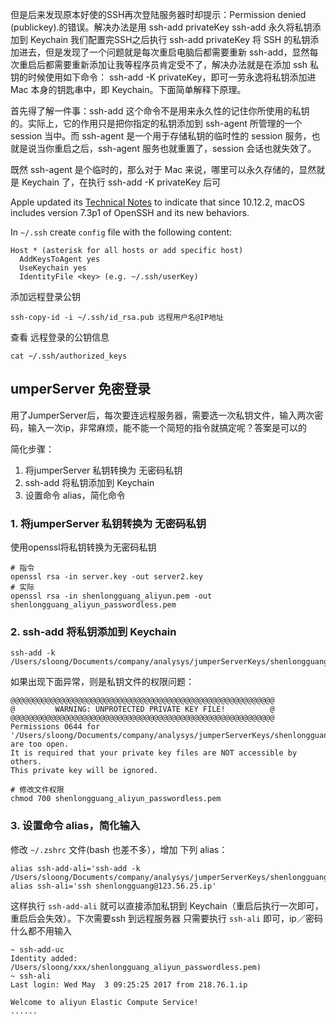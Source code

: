 但是后来发现原本好使的SSH再次登陆服务器时却提示：Permission denied (publickey).的错误。解决办法是用 ssh-add privateKey
ssh-add 永久将私钥添加到 Keychain
      我们配置完SSH之后执行 ssh-add privateKey 将 SSH 的私钥添加进去，但是发现了一个问题就是每次重启电脑后都需要重新 ssh-add，显然每次重启后都需要重新添加让我等程序员肯定受不了，解决办法就是在添加 ssh 私钥的时候使用如下命令： ssh-add -K privateKey，即可一劳永逸将私钥添加进 Mac 本身的钥匙串中，即 Keychain。下面简单解释下原理。

首先得了解一件事：ssh-add 这个命令不是用来永久性的记住你所使用的私钥的。实际上，它的作用只是把你指定的私钥添加到 ssh-agent 所管理的一个 session 当中。而 ssh-agent 是一个用于存储私钥的临时性的 session 服务，也就是说当你重启之后，ssh-agent 服务也就重置了，session 会话也就失效了。

既然 ssh-agent 是个临时的，那么对于 Mac 来说，哪里可以永久存储的，显然就是 Keychain 了，在执行 ssh-add -K privateKey 后可


Apple updated its [Technical Notes](https://developer.apple.com/library/content/technotes/tn2449/_index.html#//apple_ref/doc/uid/DTS40017589) to indicate that since 10.12.2, macOS includes version 7.3p1 of OpenSSH and its new behaviors.

In `~/.ssh` create `config` file with the following content:

```
Host * (asterisk for all hosts or add specific host)
  AddKeysToAgent yes
  UseKeychain yes
  IdentityFile <key> (e.g. ~/.ssh/userKey)
```
添加远程登录公钥
```
ssh-copy-id -i ~/.ssh/id_rsa.pub 远程用户名@IP地址
```
查看 远程登录的公钥信息
```
cat ~/.ssh/authorized_keys
```

## umperServer 免密登录

用了JumperServer后，每次要连远程服务器，需要选一次私钥文件，输入两次密码，输入一次ip，非常麻烦，能不能一个简短的指令就搞定呢？答案是可以的

简化步骤：

1.  将jumperServer 私钥转换为 无密码私钥
2.  ssh-add 将私钥添加到 Keychain
3.  设置命令 alias，简化命令

### [](https://ifengkou.github.io/JumperServer%20%E5%85%8D%E5%AF%86%E7%99%BB%E5%BD%95.html#1-%E5%B0%86jumperServer-%E7%A7%81%E9%92%A5%E8%BD%AC%E6%8D%A2%E4%B8%BA-%E6%97%A0%E5%AF%86%E7%A0%81%E7%A7%81%E9%92%A5 "1\. 将jumperServer 私钥转换为    无密码私钥")1\. 将jumperServer 私钥转换为 无密码私钥

使用openssl将私钥转换为无密码私钥

```
# 指令
openssl rsa -in server.key -out server2.key
# 实际
openssl rsa -in shenlongguang_aliyun.pem -out shenlongguang_aliyun_passwordless.pem

```

### [](https://ifengkou.github.io/JumperServer%20%E5%85%8D%E5%AF%86%E7%99%BB%E5%BD%95.html#2-ssh-add-%E5%B0%86%E7%A7%81%E9%92%A5%E6%B7%BB%E5%8A%A0%E5%88%B0-Keychain "2\. ssh-add 将私钥添加到 Keychain")2\. ssh-add 将私钥添加到 Keychain

```
ssh-add -k /Users/sloong/Documents/company/analysys/jumperServerKeys/shenlongguang_aliyun_passwordless.pem

```

如果出现下面异常，则是私钥文件的权限问题：

```
@@@@@@@@@@@@@@@@@@@@@@@@@@@@@@@@@@@@@@@@@@@@@@@@@@@@@@@@@@@
@         WARNING: UNPROTECTED PRIVATE KEY FILE!          @
@@@@@@@@@@@@@@@@@@@@@@@@@@@@@@@@@@@@@@@@@@@@@@@@@@@@@@@@@@@
Permissions 0644 for '/Users/sloong/Documents/company/analysys/jumperServerKeys/shenlongguang_aliyun_passwordless.pem' are too open.
It is required that your private key files are NOT accessible by others.
This private key will be ignored.

# 修改文件权限
chmod 700 shenlongguang_aliyun_passwordless.pem

```

### [](https://ifengkou.github.io/JumperServer%20%E5%85%8D%E5%AF%86%E7%99%BB%E5%BD%95.html#3-%E8%AE%BE%E7%BD%AE%E5%91%BD%E4%BB%A4-alias%EF%BC%8C%E7%AE%80%E5%8C%96%E8%BE%93%E5%85%A5 "3\. 设置命令 alias，简化输入")3\. 设置命令 alias，简化输入

修改 `~/.zshrc` 文件(bash 也差不多），增加 下列 alias：

```
alias ssh-add-ali='ssh-add -k /Users/sloong/Documents/company/analysys/jumperServerKeys/shenlongguang_aliyun_passwordless.pem'
alias ssh-ali='ssh shenlongguang@123.56.25.ip'

```

这样执行 `ssh-add-ali` 就可以直接添加私钥到 Keychain（重启后执行一次即可，重启后会失效）。下次需要ssh 到远程服务器 只需要执行 `ssh-ali` 即可，ip／密码什么都不用输入

```
~ ssh-add-uc
Identity added: /Users/sloong/xxx/shenlongguang_aliyun_passwordless.pem)
~ ssh-ali
Last login: Wed May  3 09:25:25 2017 from 218.76.1.ip

Welcome to aliyun Elastic Compute Service!
......
```









